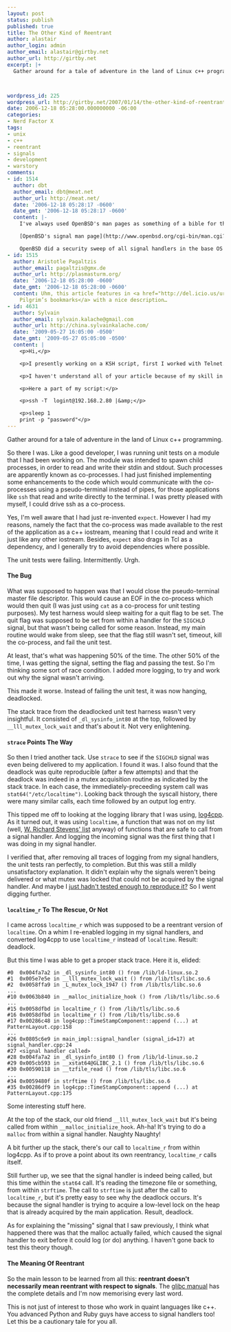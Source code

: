 ```yaml
---
layout: post
status: publish
published: true
title: The Other Kind of Reentrant
author: alastair
author_login: admin
author_email: alastair@girtby.net
author_url: http://girtby.net
excerpt: |+
  Gather around for a tale of adventure in the land of Linux c++ programming.



wordpress_id: 225
wordpress_url: http://girtby.net/2007/01/14/the-other-kind-of-reentrant
date: 2006-12-18 05:28:00.000000000 -06:00
categories:
- Nerd Factor X
tags:
- unix
- c++
- reentrant
- signals
- development
- warstory
comments:
- id: 1514
  author: dbt
  author_email: dbt@meat.net
  author_url: http://meat.net/
  date: '2006-12-18 05:28:17 -0600'
  date_gmt: '2006-12-18 05:28:17 -0600'
  content: |-
    I've always used OpenBSD's man pages as something of a bible for things like this, and  they don't let me down here.

    [OpenBSD's signal man page](http://www.openbsd.org/cgi-bin/man.cgi?signal)

    OpenBSD did a security sweep of all signal handlers in the base OS a couple of years back to prevent signal-based security holes.
- id: 1515
  author: Aristotle Pagaltzis
  author_email: pagaltzis@gmx.de
  author_url: http://plasmasturm.org/
  date: '2006-12-18 05:28:00 -0600'
  date_gmt: '2006-12-18 05:28:00 -0600'
  content: Uhm, this article features in <a href="http://del.icio.us/url/0de3b1d8bfb7b05299153757490a41ae">Mark
    Pilgrim’s bookmarks</a> with a nice description…
- id: 4631
  author: Sylvain
  author_email: sylvain.kalache@gmail.com
  author_url: http://china.sylvainkalache.com/
  date: '2009-05-27 16:05:00 -0500'
  date_gmt: '2009-05-27 05:05:00 -0500'
  content: |
    <p>Hi,</p>

    <p>I presently working on a KSH script, first I worked with Telnet. I put it as a coprocess and still communicate with it. Then I wanted to do the same with SSH, but the communication fail!</p>

    <p>I haven't understand all of your article because of my skill in C++ and my english level, but If I have understand, it's not possible to communicate with SSH as a coprocess?</p>

    <p>Here a part of my script:</p>

    <p>ssh -T  logint@192.168.2.80 |&amp;</p>

    <p>sleep 1
    print -p "password"</p>
---
```

Gather around for a tale of adventure in the land of Linux c++ programming.



<a id="more"></a><a id="more-225"></a>

So there I was. Like a good developer, I was running unit tests on a module that I had been working on. The module was intended to spawn child processes, in order to read and write their stdin and stdout. Such processes are apparently known as co-processes. I had just finished implementing some enhancements to the code which would communicate with the co-processes using a pseudo-terminal instead of pipes, for those applications like `ssh` that read and write directly to the terminal. I was pretty pleased with myself, I could drive ssh as a co-process.

<div class="aside"><p>Yes, I'm well aware that I had just re-invented <code>expect</code>. However I had my reasons, namely the fact that the co-process was made available to the rest of the application as a c++ iostream, meaning that I could read and write it just like any other iostream. Besides, <code>expect</code> also drags in Tcl as a dependency, and I generally try to avoid dependencies where possible.</p></div>

The unit tests were failing. Intermittently. Urgh.

#### The Bug

What was supposed to happen was that I would close the pseudo-terminal master file descriptor. This would cause an EOF in the co-process which would then quit (I was just using `cat` as a co-process for unit testing purposes). My test harness would sleep waiting for a quit flag to be set. The quit flag was supposed to be set from within a handler for the `SIGCHLD` signal, but that wasn't being called for some reason. Instead, my main routine would wake from sleep, see that the flag still wasn't set, timeout, kill the co-process, and fail the unit test.

At least, that's what was happening 50% of the time. The other 50% of the time, I was getting the signal, setting the flag and passing the test. So I'm thinking some sort of race condition. I added more logging, to try and work out why the signal wasn't arriving.

This made it worse. Instead of failing the unit test, it was now hanging, deadlocked.

The stack trace from the deadlocked unit test harness wasn't very insightful. It consisted of `_dl_sysinfo_int80` at the top, followed by `__lll_mutex_lock_wait` and that's about it. Not very enlightening.

#### `strace` Points The Way

So then I tried another tack. Use `strace` to see if the `SIGCHLD` signal was even being delivered to my application. I found it was. I also found that the deadlock was quite reproducible (after a few attempts) and that the deadlock was indeed in a mutex acquisition routine as indicated by the stack trace. In each case, the immediately-preceeding system call was `stat64("/etc/localtime")`. Looking back through the syscall history, there were many similar calls, each time followed by an output log entry.

This tipped me off to looking at the logging library that I was using, [log4cpp](http://log4cpp.sourceforge.net/). As it turned out, it was using `localtime`, a function that was not on my list (well, [W. Richard Stevens' list](http://www.amazon.com/Programming-Environment-Addison-Wesley-Professional-Computing/dp/0201433079/sr=1-1/qid=1166433451/ref=sr_1_1/102-3621023-7572168?ie=UTF8&s=books) anyway) of functions that are safe to call from a signal handler. And logging the incoming signal was the first thing that I was doing in my signal handler.

I verified that, after removing all traces of logging from my signal handlers, the unit tests ran perfectly, to completion. But this was still a mildly unsatisfactory explanation. It didn't explain why the signals weren't being delivered or what mutex was locked that could not be acquired by the signal handler. And maybe I [just hadn't tested enough to reproduce it?](http://www.somethinkodd.com/oddthinking/2005/11/22/hunting-intermittent-bugs/) So I went digging further.

#### `localtime_r` To The Rescue, Or Not

I came across `localtime_r` which was supposed to be a reentrant version of `localtime`. On a whim I re-enabled logging in my signal handlers, and converted log4cpp to use `localtime_r` instead of `localtime`. Result: deadlock.

But this time I was able to get a proper stack trace. Here it is, elided:

    #0  0x004fa7a2 in _dl_sysinfo_int80 () from /lib/ld-linux.so.2
    #1  0x005e7e5e in __lll_mutex_lock_wait () from /lib/tls/libc.so.6
    #2  0x0058ffa9 in _L_mutex_lock_1947 () from /lib/tls/libc.so.6
    ...
    #10 0x0063b840 in __malloc_initialize_hook () from /lib/tls/libc.so.6
    ...
    #15 0x0058dfbd in localtime_r () from /lib/tls/libc.so.6
    #16 0x0058dfbd in localtime_r () from /lib/tls/libc.so.6
    #17 0x00286c48 in log4cpp::TimeStampComponent::append (...) at PatternLayout.cpp:158
    ...
    #26 0x0805c6e9 in main_impl::signal_handler (signal_id=17) at signal_handler.cpp:24
    #27 <signal handler called>
    #28 0x004fa7a2 in _dl_sysinfo_int80 () from /lib/ld-linux.so.2
    #29 0x005cb593 in __xstat64@GLIBC_2.1 () from /lib/tls/libc.so.6
    #30 0x00590118 in __tzfile_read () from /lib/tls/libc.so.6
    ...
    #34 0x0059480f in strftime () from /lib/tls/libc.so.6
    #35 0x00286df9 in log4cpp::TimeStampComponent::append (...) at PatternLayout.cpp:175

Some interesting stuff here.

At the top of the stack, our old friend `__lll_mutex_lock_wait` but it's being called from within `__malloc_initialize_hook`. Ah-ha! It's trying to do a `malloc` from within a signal handler. Naughty Naughty!

A bit further up the stack, there's our call to `localtime_r` from within log4cpp. As if to prove a point about its own reentrancy, `localtime_r` calls itself.

Still further up, we see that the signal handler is indeed being called, but this time within the `stat64` call. It's reading the timezone file or something, from within `strftime`. The call to `strftime` is just after the call to `localtime_r`, but it's pretty easy to see why the deadlock occurs. It's because the signal handler is trying to acquire a low-level lock on the heap that is already acquired by the main application. Result, deadlock.

As for explaining the "missing" signal that I saw previously, I think what happened there was that the malloc actually failed, which caused the signal handler to exit before it could log (or do) anything. I haven't gone back to test this theory though.

#### The Meaning Of Reentrant

So the main lesson to be learned from all this: **reentrant doesn't necessarily mean reentrant with respect to signals**. The [glibc manual](http://www.gnu.org/software/libc/manual/html_node/Nonreentrancy.html#Nonreentrancy) has the complete details and I'm now memorising every last word.

This is not just of interest to those who work in quaint languages like c++. You advanced Python and Ruby guys have access to signal handlers too! Let this be a cautionary tale for you all.
